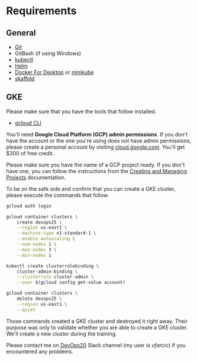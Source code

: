 # Requirements

## General

* [Git](https://git-scm.com/)
* GitBash (if using Windows)
* [kubectl](https://kubernetes.io/docs/tasks/tools/install-kubectl/)
* [Helm](https://helm.sh/)
* [Docker For Desktop](https://www.docker.com/products/docker-desktop) or [minikube](https://kubernetes.io/docs/tasks/tools/install-minikube/)
* [skaffold](https://github.com/GoogleContainerTools/skaffold/releases)

## GKE

Please make sure that you have the tools that follow installed.

* [gcloud CLI](https://cloud.google.com/sdk/docs/quickstarts)

You'll need **Google Cloud Platform (GCP) admin permissions**. If you don't have the account or the one you're using does not have admin permissions, please create a personal account by visiting [cloud.google.com](https://cloud.google.com/). You'll get $300 of free credit.

Please make sure you have the name of a GCP project ready. If you don't have one, you can follow the instructions from the [Creating and Managing Projects](https://cloud.google.com/resource-manager/docs/creating-managing-projects) documentation.

To be on the safe side and confirm that you can create a GKE cluster, please execute the commands that follow.

```bash
gcloud auth login

gcloud container clusters \
    create devops25 \
    --region us-east1 \
    --machine-type n1-standard-1 \
    --enable-autoscaling \
    --num-nodes 1 \
    --max-nodes 3 \
    --min-nodes 1

kubectl create clusterrolebinding \
    cluster-admin-binding \
    --clusterrole cluster-admin \
    --user $(gcloud config get-value account)

gcloud container clusters \
    delete devops25 \
    --region us-east1 \
    --quiet
```

Those commands created a GKE cluster and destroyed it right away. Their purpose was only to validate whether you are able to create a GKE cluster. We'll create a new cluster during the training.

Please contact me on [DevOps20](http://slack.devops20toolkit.com/) Slack channel (my user is *vfarcic*) if you encountered any problems.
